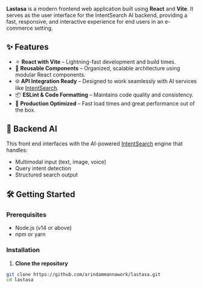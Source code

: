 **Lastasa** is a modern frontend web application built using **React** and **Vite**. It serves as the user interface for the IntentSearch AI backend, providing a fast, responsive, and interactive experience for end users in an e-commerce setting.

## ✨ Features

- ⚛️ **React with Vite** – Lightning-fast development and build times.
- 🎨 **Reusable Components** – Organized, scalable architecture using modular React components.
- 🌐 **API Integration Ready** – Designed to work seamlessly with AI services like [IntentSearch](https://github.com/AkashKoley012/IntentSearch).
- 📦 **ESLint & Code Formatting** – Maintains code quality and consistency.
- 🚀 **Production Optimized** – Fast load times and great performance out of the box.

## 🧠 Backend AI

This front end interfaces with the AI-powered [IntentSearch](https://github.com/AkashKoley012/IntentSearch) engine that handles:

- Multimodal input (text, image, voice)
- Query intent detection
- Structured search output

## 🛠️ Getting Started

### Prerequisites

- Node.js (v14 or above)
- npm or yarn

### Installation

1. **Clone the repository**

```bash
git clone https://github.com/arindammannawork/lastasa.git
cd lastasa
```
